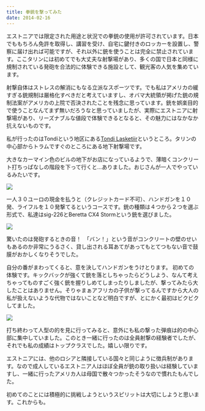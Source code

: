 ```yaml
---
title: 拳銃を撃ってみた
date: 2014-02-16
---
```


エストニアでは限定された用途と状況での拳銃の使用が許可されています。日本でももちろん免許を取得し、講習を受け、自宅に鍵付きのロッカーを設置し、警察に届け出れば可能ですが、それ以外に銃を使うことは完全に禁止されています。ここタリンには初めてでも大丈夫な射撃場があり、多くの国で日本と同様に規制されている発砲を合法的に体験できる施設として、観光客の人気を集めています。

射撃自体はストレスの解消にもなる立派なスポーツです。でも私はアメリカの緩すぎる銃規制は厳格化すべきだと考えていますし、オバマ大統領が掲げた銃の規制法案がアメリカの上院で否決されたことを残念に思っています。銃を娯楽目的で使うことなんてまず無いだろうなと思っていましたが、実際にエストニアに射撃場があり、リーズナブルな値段で体験できるとなると、その魅力にはなかなか抗えないものです。

私が行ったのはTondiという地区にある[Tondi Lasketiir](http://laskmine.ee/en/)というところ。タリンの中心部からトラムですぐのところにある地下射撃場です。

大きなカーマイン色のビルの地下がお店になっているようで、薄暗くコンクリート打ちっぱなしの階段を下って行くと…ありました。おじさんが一人でやっているみたいです。

![](https://photos.xar.sh/12527946184_993f6147a3_b_d.jpg)

一人３０ユーロの現金を払うと（クレジットカード不可）、ハンドガンを１０発、ライフルを１０発撃てるというコースです。銃の種類は４つから２つを選ぶ形式で、私達はsig-226とBeretta CX4 Stormという銃を選びました。

![](https://photos.xar.sh/12527465105_4f061905f7_b_d.jpg)


驚いたのは発砲するときの音！　「バン！」という音がコンクリートの壁のせいもあるのか非常にうるさく、貸し出される耳あてがあってもとてつもない音で鼓膜がおかしくなりそうでした。

自分の番がまわってくると、意を決してハンドガンをうけとります。
初めての体験です。キックバックが強くて銃を落としちゃったらどうしよう、なんて考えちゃってものすごく強く銃を握りしめてしまったりしましたが、撃ってみたら大したことはありません。そりゃまぁアフリカの子供が撃ってるんですから大人の私が扱えないような代物ではないことなど明白ですが、とにかく最初はビクビクしてました。

![](https://photos.xar.sh/12527477095_c5cf2a1591_b_d.jpg)

打ち終わって人型の的を見に行ってみると、意外にも私の撃った弾痕は的の中心部に集中していました。このとき一緒に行ったのは全員射撃の経験者でしたが、それでも私の成績はトップクラスでした。嬉しい限りです。

エストニアには、他のロシアと隣接している国々と同じように徴兵制があります。なので成人しているエストニア人はほぼ全員が銃の取り扱いは経験していますし、一緒に行ったアメリカ人は母国で散々つかったそうなので慣れたもんでした。

初めてのことには積極的に挑戦しようというスピリットは大切にしようと思います。これからも。
